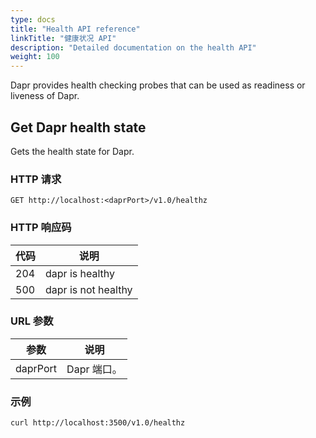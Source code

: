 ```yaml
---
type: docs
title: "Health API reference"
linkTitle: "健康状况 API"
description: "Detailed documentation on the health API"
weight: 100
---
```


Dapr provides health checking probes that can be used as readiness or liveness of Dapr.

## Get Dapr health state

Gets the health state for Dapr.

### HTTP 请求

```
GET http://localhost:<daprPort>/v1.0/healthz
```

### HTTP 响应码

| 代码  | 说明                  |
| --- | ------------------- |
| 204 | dapr is healthy     |
| 500 | dapr is not healthy |

### URL 参数

| 参数       | 说明       |
| -------- | -------- |
| daprPort | Dapr 端口。 |

### 示例

```shell
curl http://localhost:3500/v1.0/healthz
```

